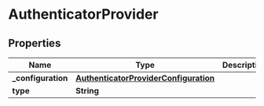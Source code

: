 

# AuthenticatorProvider


## Properties

| Name | Type | Description | Notes |
|------------ | ------------- | ------------- | -------------|
|**_configuration** | [**AuthenticatorProviderConfiguration**](AuthenticatorProviderConfiguration.md) |  |  [optional] |
|**type** | **String** |  |  [optional] |



